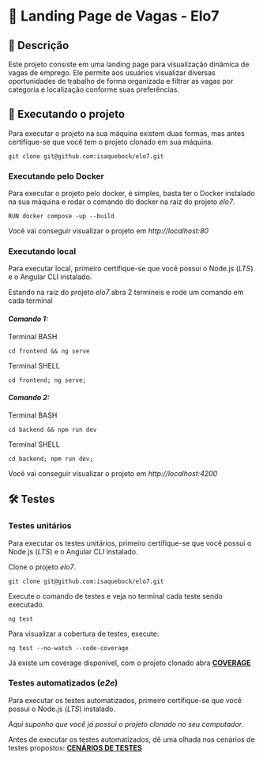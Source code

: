 # 🚀 Landing Page de Vagas - Elo7

## 📄 Descrição
Este projeto consiste em uma landing page para visualização dinâmica de vagas de emprego. Ele permite aos usuários visualizar diversas oportunidades de trabalho de forma organizada e filtrar as vagas por categoria e localização conforme suas preferências.

## 📄 Executando o projeto

Para executar o projeto na sua máquina existem duas formas, mas antes certifique-se que você tem o projeto clonado em sua máquina.

    git clone git@github.com:isaquebock/elo7.git

### Executando pelo Docker
Para executar o projeto pelo docker, é simples, basta ter o Docker instalado na sua máquina e rodar o comando do docker na raiz do projeto *elo7*.

    RUN docker compose -up --build

Você vai conseguir visualizar o projeto em _http://localhost:80_ 

### Executando local
Para executar local, primeiro certifique-se que você possui o Node.js (*LTS*) e o Angular CLI instalado.

Estando na raiz do projeto *elo7* abra 2 termineis e rode um comando em cada terminal

#### *Comando 1:*<br>
Terminal BASH

    cd frontend && ng serve

Terminal SHELL

    cd frontend; ng serve;

#### *Comando 2:*<br>
Terminal BASH

    cd backend && npm run dev

Terminal SHELL

    cd backend; npm run dev;

Você vai conseguir visualizar o projeto em _http://localhost:4200_ 

## 🛠️ Testes
### Testes unitários

Para executar os testes unitários, primeiro certifique-se que você possui o Node.js (*LTS*) e o Angular CLI instalado.

Clone o projeto *elo7*.<br>

    git clone git@github.com:isaquebock/elo7.git

Execute o comando de testes e veja no terminal cada teste sendo executado.<br>

    ng test
    
Para visualizar a cobertura de testes, execute:<br>

    ng test --no-watch --code-coverage

Já existe um coverage disponível, com o projeto clonado abra **[COVERAGE](./coverage/frontend/index.html)**

### Testes automatizados (*e2e*)

Para executar os testes automatizados, primeiro certifique-se que você possui o Node.js (*LTS*) instalado.

*Aqui suponho que você já possui o projeto clonado no seu computador.*

Antes de executar os testes automatizados, dê uma olhada nos cenários de testes propostos: **[CENÁRIOS DE TESTES](./docs/scenarios.md)**
